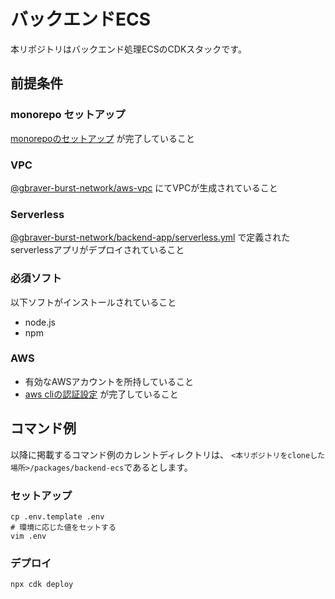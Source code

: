 # バックエンドECS
本リポジトリはバックエンド処理ECSのCDKスタックです。

## 前提条件
### monorepo セットアップ
[monorepoのセットアップ](../../Readme.md) が完了していること

### VPC
[@gbraver-burst-network/aws-vpc](../aws-vpc/README.md) にてVPCが生成されていること

### Serverless
[@gbraver-burst-network/backend-app/serverless.yml](../backend-app/serverless.yml)
で定義されたserverlessアプリがデプロイされていること

### 必須ソフト
以下ソフトがインストールされていること

* node.js
* npm

### AWS
* 有効なAWSアカウントを所持していること
* [aws cliの認証設定](https://docs.aws.amazon.com/ja_jp/cli/latest/userguide/cli-configure-files.html) が完了していること

## コマンド例
以降に掲載するコマンド例のカレントディレクトリは、
```<本リポジトリをcloneした場所>/packages/backend-ecs```であるとします。

### セットアップ
```shell
cp .env.template .env
# 環境に応じた値をセットする
vim .env
```

### デプロイ
```shell
npx cdk deploy
```
